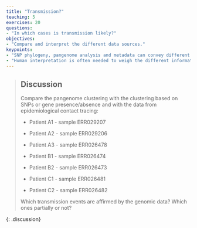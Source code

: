 ```yaml
---
title: "Transmission?"
teaching: 5
exercises: 20
questions:
- "In which cases is transmission likely?"
objectives:
- "Compare and interpret the different data sources."
keypoints:
- "SNP phylogeny, pangenome analysis and metadata can convey different messages"
- "Human interpretation is often needed to weigh the different information sources."
---
```




> ## Discussion
>
>
> Compare the pangenome clustering with the clustering based on SNPs or gene presence/absence and with the data from 
> epidemiological contact tracing:
> 
> - Patient A1 - sample ERR029207
> - Patient A2 - sample ERR029206
> - Patient A3 - sample ERR026478
> 
> 
> - Patient B1 - sample ERR026474 
> - Patient B2 - sample ERR026473
>
> 
> 
> - Patient C1 - sample ERR026481
> - Patient C2 - sample ERR026482
> 
> Which transmission events are affirmed by the genomic data? Which ones partially or not?
>
{: .discussion}
